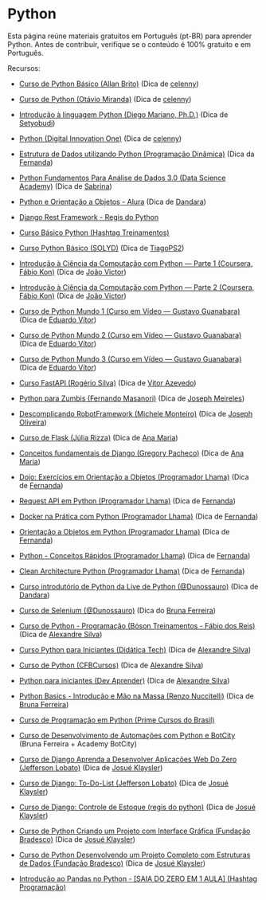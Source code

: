 # Python

Esta página reúne materiais gratuitos em Português (pt-BR) para aprender Python. Antes de contribuir, verifique se o conteúdo é 100% gratuito e em Português.

Recursos:

- [Curso de Python Básico (Allan Brito)](https://eadallanbrito.com/curso/python-basico/) (Dica de [celenny](https://github.com/celenny))

- [Curso de Python (Otávio Miranda)](https://www.youtube.com/playlist?list=PLbIBj8vQhvm0ayQsrhEf-7-8JAj-MwmPr) (Dica de [celenny](https://github.com/celenny))

- [Introdução à linguagem Python (Diego Mariano, Ph.D.)](https://www.udemy.com/course/intro_python/) (Dica de [Setyobudi](https://github.com/Setyobudi))

- [Python (Digital Innovation One)](https://web.dio.me/browse?editorial=a357ccd1-fd65-4285-a2ce-867dba984cfa&page=1) (Dica de [celenny](https://github.com/celenny))

- [Estrutura de Dados utilizando Python (Programação Dinâmica)](https://www.youtube.com/playlist?list=PL5TJqBvpXQv5Bb71AE5Cd_kB5rNsfU4Cp) (Dica da [Fernanda](https://github.com/Fernanda-Dantas))

- [Python Fundamentos Para Análise de Dados 3.0 (Data Science Academy)](https://www.datascienceacademy.com.br/course/python-fundamentos) (Dica de [Sabrina](https://github.com/sanaderer))

- [Python e Orientação a Objetos - Alura](https://www.alura.com.br/apostila-python-orientacao-a-objetos) (Dica de [Dandara](https://github.com/dandaramcsousa))

- [Django Rest Framework - Regis do Python](https://www.youtube.com/watch?v=UOW0CaFayFo&list=PLsGCdfxkV9uqTkbg5AXyqA1McFQayUr2j)

- [Curso Básico Python (Hashtag Treinamentos)](https://pages.hashtagtreinamentos.com/inscricao-curso-basico-python-basegoogle)

- [Curso Python Básico (SOLYD)](https://solyd.com.br/treinamentos/python-basico/) (Dica de [TiagoPS2](https://github.com/TiagoPS2))

- [Introdução à Ciência da Computação com Python — Parte 1 (Coursera, Fábio Kon)](https://pt.coursera.org/learn/ciencia-computacao-python-conceitos) (Dica de [João Victor](https://github.com/jvvoliveira))

- [Introdução à Ciência da Computação com Python — Parte 2 (Coursera, Fábio Kon)](https://pt.coursera.org/learn/ciencia-computacao-python-conceitos-2) (Dica de [João Victor](https://github.com/jvvoliveira))

- [Curso de Python Mundo 1 (Curso em Vídeo — Gustavo Guanabara)](https://www.youtube.com/playlist?list=PLHz_AreHm4dlKP6QQCekuIPky1CiwmdI6) (Dica de [Eduardo Vítor](https://github.com/eduardovitor))

- [Curso de Python Mundo 2 (Curso em Vídeo — Gustavo Guanabara)](https://www.youtube.com/playlist?list=PLHz_AreHm4dk_nZHmxxf_J0WRAqy5Czye) (Dica de [Eduardo Vítor](https://github.com/eduardovitor))

- [Curso de Python Mundo 3 (Curso em Vídeo — Gustavo Guanabara)](https://www.youtube.com/playlist?list=PLHz_AreHm4dksnH2jVTIVNviIMBVYyFnH) (Dica de [Eduardo Vítor](https://github.com/eduardovitor))

- [Curso FastAPI (Rogério Silva)](https://www.youtube.com/watch?v=Hx6w7JXYHbY&list=PLuhCJtW2i-wKK9HjfYJI4RIcd9AMIi88k) (Dica de [Vitor Azevedo](https://github.com/vitorAzevedo09))

- [Python para Zumbis (Fernando Masanori)](https://www.youtube.com/c/PythonparaZumbis/playlists) (Dica de [Joseph Meireles](https://github.com/meirelesTech))

- [Descomplicando RobotFramework (Michele Monteiro)](https://medium.com/rchlo-midway-tech/descomplicando-a-automatiza%C3%A7%C3%A3o-de-testes-com-robot-framework-af793f590ef1) (Dica de [Joseph Oliveira](https://github.com/meirelesTech))

- [Curso de Flask (Júlia Rizza)](https://www.youtube.com/watch?v=r40pC9kyoj0&list=PL3BqW_m3m6a05ALSBW02qDXmfDKIip2KX) (Dica de [Ana Maria](https://github.com/anamariagds))

- [Conceitos fundamentais de Django (Gregory Pacheco)](https://www.udemy.com/course/django-20-aprendendo-os-conceitos-fundamentais/) (Dica de [Ana Maria](https://github.com/anamariagds))

- [Dojo: Exercícios em Orientação a Objetos (Programador Lhama)](https://www.youtube.com/playlist?list=PLAgbpJQADBGKGbD5H9HjTxaaLHJVekAtE) (Dica de [Fernanda](https://github.com/Fernanda-Dantas))

- [Request API em Python (Programador Lhama)](https://www.youtube.com/playlist?list=PLAgbpJQADBGLG_ap3sbYefUp8HsiTt6Kf) (Dica de [Fernanda](https://github.com/Fernanda-Dantas))

- [Docker na Prática com Python (Programador Lhama)](https://www.youtube.com/playlist?list=PLAgbpJQADBGIDbMSopaqFnGm7GJnwru0-) (Dica de [Fernanda](https://github.com/Fernanda-Dantas))

- [Orientação a Objetos em Python (Programador Lhama)](https://www.youtube.com/playlist?list=PLAgbpJQADBGLo24x_xBwGtTDO-bjwrFb_) (Dica de [Fernanda](https://github.com/Fernanda-Dantas))

- [Python - Conceitos Rápidos (Programador Lhama)](https://www.youtube.com/playlist?list=PLAgbpJQADBGK-FaAZBvbAnqALbwcpR4Xu) (Dica de [Fernanda](https://github.com/Fernanda-Dantas))

- [Clean Architecture Python (Programador Lhama)](https://www.youtube.com/playlist?list=PLAgbpJQADBGJmTxeRZKWvdJAoJj8_x3si) (Dica de [Fernanda](https://github.com/Fernanda-Dantas))

- [Curso introdutório de Python da Live de Python (@Dunossauro)](https://youtu.be/yTQDbqmv8Ho) (Dica de [Dandara](https://github.com/dandaramcsousa))

- [Curso de Selenium (@Dunossauro)](https://www.youtube.com/watch?v=PHHXksljGNA&list=PLOQgLBuj2-3LqnMYKZZgzeC7CKCPF375B) (Dica do [Bruna Ferreira](https://github.com/bugelseif))

- [Curso de Python - Programação (Bóson Treinamentos - Fábio dos Reis)](https://www.youtube.com/watch?v=wpqkZJ10Gmo&list=PLucm8g_ezqNrrtduPx7s4BM8phepMn9I2) (Dica de [Alexandre Silva](https://github.com/Alexandre-S-bits))

- [Curso Python para Iniciantes (Didática Tech)](https://www.youtube.com/watch?v=bHn91RxiTjY&list=PLyqOvdQmGdTSEPnO0DKgHlkXb8x3cyglD) (Dica de [Alexandre Silva](https://github.com/Alexandre-S-bits))

- [Curso de Python (CFBCursos)](https://www.youtube.com/watch?v=Ay-MakuSg08&list=PLx4x_zx8csUhuVgWfy7keQQAy7t1J35TR) (Dica de [Alexandre Silva](https://github.com/Alexandre-S-bits))

- [Python para iniciantes (Dev Aprender)](https://www.youtube.com/playlist?list=PLnNURxKyyLIKX73U7hISjIY7T5KiNNLu_) (Dica de [Alexandre Silva](https://github.com/Alexandre-S-bits))

- [Python Basics - Introdução e Mão na Massa (Renzo Nuccitelli)](https://developers.botcity.dev/academy/devpro_python/aula1) (Dica de [Bruna Ferreira](https://github.com/bugelseif))

- [Curso de Programação em Python (Prime Cursos do Brasil)](https://www.youtube.com/playlist?list=PLFKhhNd35zq_INvuX9YzXIbtpo_LGDzYK)

- [Curso de Desenvolvimento de Automações com Python e BotCity](https://developers.botcity.dev/academy/course/dev_desktop_web_pt) (Bruna Ferreira + Academy BotCity)

- [Curso de Django Aprenda a Desenvolver Aplicações Web Do Zero (Jefferson Lobato)](https://www.youtube.com/playlist?list=PLLVddSbilcumgeyk0z6ko5U_FYPfbRO2C) (Dica de [Josué Klaysler](https://github.com/josuekla))

- [Curso de Django: To-Do-List (Jefferson Lobato)](https://www.youtube.com/playlist?list=PLLVddSbilcunGg0IJ4zP05Z91yrEaIiQh) (Dica de [Josué Klaysler](https://github.com/josuekla))

- [Curso de Django: Controle de Estoque (regis do python)](https://www.youtube.com/playlist?list=PLsGCdfxkV9uqj9DwI6Y72JyvXeA-9mAjc) (Dica de [Josué Klaysler](https://github.com/josuekla))

- [Curso de Python Criando um Projeto com Interface Gráfica (Fundação Bradesco)](https://www.ev.org.br/cursos/criando-um-projeto-com-interface-grafica-utilizando-a-linguagem-python)  (Dica de [Josué Klaysler](https://github.com/josuekla))

- [Curso de Python Desenvolvendo um Projeto Completo com Estruturas de Dados (Fundação Bradesco)](https://www.ev.org.br/cursos/Desenvolvendo-um-Projeto-Completo-Python-com-Estruturas-de-Dados) (Dica de [Josué Klaysler](https://github.com/josuekla))

- [Introdução ao Pandas no Python - [SAIA DO ZERO EM 1 AULA] (Hashtag Programação)](https://youtu.be/C0aj3FjN5e0?si=lLLbeczOpbVzMIah) 
